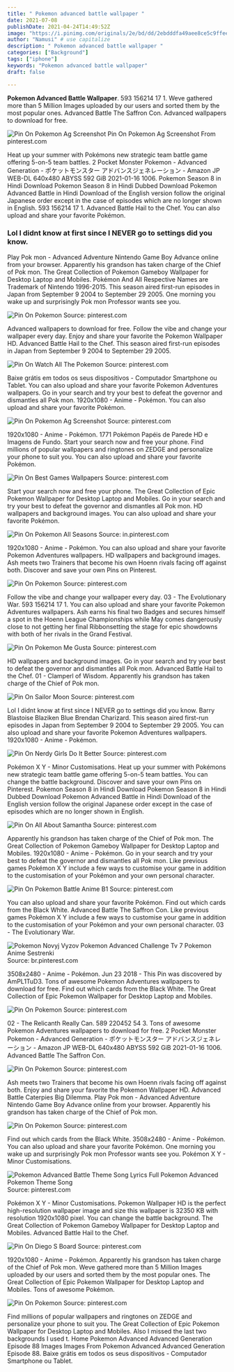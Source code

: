 ```yaml
---
title: " Pokemon advanced battle wallpaper "
date: 2021-07-08
publishDate: 2021-04-24T14:49:52Z
image: "https://i.pinimg.com/originals/2e/bd/dd/2ebdddfa49aee8ce5c9ffeea27f9c404.jpg"
author: "Namusi" # use capitalize
description: " Pokemon advanced battle wallpaper "
categories: ["Background"]
tags: ["iphone"]
keywords: "Pokemon advanced battle wallpaper"
draft: false

---
```



**Pokemon Advanced Battle Wallpaper**. 593 156214 17 1. Weve gathered more than 5 Million Images uploaded by our users and sorted them by the most popular ones. Advanced Battle The Saffron Con. Advanced wallpapers to download for free.

![Pin On Pokemon Ag Screenshot](https://i.pinimg.com/736x/1f/7a/e1/1f7ae140f8fe88e329d1168685a924b3.jpg "Pin On Pokemon Ag Screenshot")
Pin On Pokemon Ag Screenshot From pinterest.com


Heat up your summer with Pokémons new strategic team battle game offering 5-on-5 team battles. 2 Pocket Monster Pokemon - Advanced Generation - ポケットモンスター アドバンスジェネレーション - Amazon JP WEB-DL 640x480 ABYSS 592 GiB 2021-01-16 1006. Pokemon Season 8 in Hindi Download Pokemon Season 8 in Hindi Dubbed Download Pokemon Advanced Battle in Hindi Download of the English version follow the original Japanese order except in the case of episodes which are no longer shown in English. 593 156214 17 1. Advanced Battle Hail to the Chef. You can also upload and share your favorite Pokémon.

### Lol I didnt know at first since I NEVER go to settings did you know.

Play Pok mon - Advanced Adventure Nintendo Game Boy Advance online from your browser. Apparently his grandson has taken charge of the Chief of Pok mon. The Great Collection of Pokemon Gameboy Wallpaper for Desktop Laptop and Mobiles. Pokémon And All Respective Names are Trademark of Nintendo 1996-2015. This season aired first-run episodes in Japan from September 9 2004 to September 29 2005. One morning you wake up and surprisingly Pok mon Professor wants see you.


![Pin On Pokemon](https://i.pinimg.com/originals/25/0a/d6/250ad653e5b8eaf02a50057101aeb11c.png "Pin On Pokemon")
Source: pinterest.com

Advanced wallpapers to download for free. Follow the vibe and change your wallpaper every day. Enjoy and share your favorite the Pokemon Wallpaper HD. Advanced Battle Hail to the Chef. This season aired first-run episodes in Japan from September 9 2004 to September 29 2005.

![Pin On Watch All The Pokemon](https://i.pinimg.com/originals/e6/61/b1/e661b129b696c1e88c6b14a920d1a0bd.jpg "Pin On Watch All The Pokemon")
Source: pinterest.com

Baixe grátis em todos os seus dispositivos - Computador Smartphone ou Tablet. You can also upload and share your favorite Pokemon Adventures wallpapers. Go in your search and try your best to defeat the governor and dismantles all Pok mon. 1920x1080 - Anime - Pokémon. You can also upload and share your favorite Pokémon.

![Pin On Pokemon Ag Screenshot](https://i.pinimg.com/736x/1f/7a/e1/1f7ae140f8fe88e329d1168685a924b3.jpg "Pin On Pokemon Ag Screenshot")
Source: pinterest.com

1920x1080 - Anime - Pokémon. 1771 Pokémon Papéis de Parede HD e Imagens de Fundo. Start your search now and free your phone. Find millions of popular wallpapers and ringtones on ZEDGE and personalize your phone to suit you. You can also upload and share your favorite Pokémon.

![Pin On Best Games Wallpapers](https://i.pinimg.com/originals/b1/4f/38/b14f38780ab9a321aa51097a45e9999e.jpg "Pin On Best Games Wallpapers")
Source: pinterest.com

Start your search now and free your phone. The Great Collection of Epic Pokemon Wallpaper for Desktop Laptop and Mobiles. Go in your search and try your best to defeat the governor and dismantles all Pok mon. HD wallpapers and background images. You can also upload and share your favorite Pokémon.

![Pin On Pokemon All Seasons](https://i.pinimg.com/474x/96/ba/f9/96baf917fc6fd17921288a7dba6141d2.jpg "Pin On Pokemon All Seasons")
Source: in.pinterest.com

1920x1080 - Anime - Pokémon. You can also upload and share your favorite Pokemon Adventures wallpapers. HD wallpapers and background images. Ash meets two Trainers that become his own Hoenn rivals facing off against both. Discover and save your own Pins on Pinterest.

![Pin On Pokemon](https://i.pinimg.com/736x/eb/81/e3/eb81e312459bd8073f81978d3df3765e.jpg "Pin On Pokemon")
Source: pinterest.com

Follow the vibe and change your wallpaper every day. 03 - The Evolutionary War. 593 156214 17 1. You can also upload and share your favorite Pokemon Adventures wallpapers. Ash earns his final two Badges and secures himself a spot in the Hoenn League Championships while May comes dangerously close to not getting her final Ribbonsetting the stage for epic showdowns with both of her rivals in the Grand Festival.

![Pin On Pokemon Me Gusta](https://i.pinimg.com/736x/f9/cd/6d/f9cd6d4daa92f3b5d29c156d2673fd7a.jpg "Pin On Pokemon Me Gusta")
Source: pinterest.com

HD wallpapers and background images. Go in your search and try your best to defeat the governor and dismantles all Pok mon. Advanced Battle Hail to the Chef. 01 - Clamperl of Wisdom. Apparently his grandson has taken charge of the Chief of Pok mon.

![Pin On Sailor Moon](https://i.pinimg.com/736x/cc/78/05/cc7805f057a7bf7abeb22f939a5ad19b.jpg "Pin On Sailor Moon")
Source: pinterest.com

Lol I didnt know at first since I NEVER go to settings did you know. Barry Blastoise Blaziken Blue Brendan Charizard. This season aired first-run episodes in Japan from September 9 2004 to September 29 2005. You can also upload and share your favorite Pokemon Adventures wallpapers. 1920x1080 - Anime - Pokémon.

![Pin On Nerdy Girls Do It Better](https://i.pinimg.com/originals/2d/ec/68/2dec68f4f12b9aefff28f238f3e80e5a.jpg "Pin On Nerdy Girls Do It Better")
Source: pinterest.com

Pokémon X Y - Minor Customisations. Heat up your summer with Pokémons new strategic team battle game offering 5-on-5 team battles. You can change the battle background. Discover and save your own Pins on Pinterest. Pokemon Season 8 in Hindi Download Pokemon Season 8 in Hindi Dubbed Download Pokemon Advanced Battle in Hindi Download of the English version follow the original Japanese order except in the case of episodes which are no longer shown in English.

![Pin On All About Samantha](https://i.pinimg.com/originals/89/01/46/8901466300c259ef80a268d5a337ae35.jpg "Pin On All About Samantha")
Source: pinterest.com

Apparently his grandson has taken charge of the Chief of Pok mon. The Great Collection of Pokemon Gameboy Wallpaper for Desktop Laptop and Mobiles. 1920x1080 - Anime - Pokémon. Go in your search and try your best to defeat the governor and dismantles all Pok mon. Like previous games Pokémon X Y include a few ways to customise your game in addition to the customisation of your Pokémon and your own personal character.

![Pin On Pokemon Battle Anime B1](https://i.pinimg.com/originals/92/c5/b4/92c5b4650a3dc51a65b74beefda732ed.jpg "Pin On Pokemon Battle Anime B1")
Source: pinterest.com

You can also upload and share your favorite Pokémon. Find out which cards from the Black White. Advanced Battle The Saffron Con. Like previous games Pokémon X Y include a few ways to customise your game in addition to the customisation of your Pokémon and your own personal character. 03 - The Evolutionary War.

![Pokemon Novyj Vyzov Pokemon Advanced Challenge Tv 7 Pokemon Anime Sestrenki](https://i.pinimg.com/474x/05/6b/d5/056bd580171603bedf20ded23448cf91.jpg "Pokemon Novyj Vyzov Pokemon Advanced Challenge Tv 7 Pokemon Anime Sestrenki")
Source: br.pinterest.com

3508x2480 - Anime - Pokémon. Jun 23 2018 - This Pin was discovered by AmPL1TuD3. Tons of awesome Pokemon Adventures wallpapers to download for free. Find out which cards from the Black White. The Great Collection of Epic Pokemon Wallpaper for Desktop Laptop and Mobiles.

![Pin On Pokemon](https://i.pinimg.com/736x/35/b2/ac/35b2aca27f0777976d99b83d1282e448.jpg "Pin On Pokemon")
Source: pinterest.com

02 - The Relicanth Really Can. 589 220452 54 3. Tons of awesome Pokemon Adventures wallpapers to download for free. 2 Pocket Monster Pokemon - Advanced Generation - ポケットモンスター アドバンスジェネレーション - Amazon JP WEB-DL 640x480 ABYSS 592 GiB 2021-01-16 1006. Advanced Battle The Saffron Con.

![Pin On Pokemon](https://i.pinimg.com/474x/89/a7/3c/89a73c4165fc30aaf51f715387498ec1.jpg "Pin On Pokemon")
Source: pinterest.com

Ash meets two Trainers that become his own Hoenn rivals facing off against both. Enjoy and share your favorite the Pokemon Wallpaper HD. Advanced Battle Caterpies Big Dilemma. Play Pok mon - Advanced Adventure Nintendo Game Boy Advance online from your browser. Apparently his grandson has taken charge of the Chief of Pok mon.

![Pin On Pokemon](https://i.pinimg.com/originals/28/e3/e0/28e3e0b7a26d1d5f6d0e9262a853c78b.jpg "Pin On Pokemon")
Source: pinterest.com

Find out which cards from the Black White. 3508x2480 - Anime - Pokémon. You can also upload and share your favorite Pokémon. One morning you wake up and surprisingly Pok mon Professor wants see you. Pokémon X Y - Minor Customisations.

![Pokemon Advanced Battle Theme Song Lyrics Full Pokemon Advanced Pokemon Theme Song](https://i.pinimg.com/originals/72/47/85/72478544b42d4672802cfcb327048abf.jpg "Pokemon Advanced Battle Theme Song Lyrics Full Pokemon Advanced Pokemon Theme Song")
Source: pinterest.com

Pokémon X Y - Minor Customisations. Pokemon Wallpaper HD is the perfect high-resolution wallpaper image and size this wallpaper is 32350 KB with resolution 1920x1080 pixel. You can change the battle background. The Great Collection of Pokemon Gameboy Wallpaper for Desktop Laptop and Mobiles. Advanced Battle Hail to the Chef.

![Pin On Diego S Board](https://i.pinimg.com/originals/c7/c3/d5/c7c3d567ad7501bd0781cee1a115add2.jpg "Pin On Diego S Board")
Source: pinterest.com

1920x1080 - Anime - Pokémon. Apparently his grandson has taken charge of the Chief of Pok mon. Weve gathered more than 5 Million Images uploaded by our users and sorted them by the most popular ones. The Great Collection of Epic Pokemon Wallpaper for Desktop Laptop and Mobiles. Tons of awesome Pokémon.

![Pin On Pokemon](https://i.pinimg.com/originals/2e/bd/dd/2ebdddfa49aee8ce5c9ffeea27f9c404.jpg "Pin On Pokemon")
Source: pinterest.com

Find millions of popular wallpapers and ringtones on ZEDGE and personalize your phone to suit you. The Great Collection of Epic Pokemon Wallpaper for Desktop Laptop and Mobiles. Also I missed the last two backgrounds I used t. Home Pokemon Advanced Advanced Generation Episode 88 Images Images From Pokemon Advanced Advanced Generation Episode 88. Baixe grátis em todos os seus dispositivos - Computador Smartphone ou Tablet.

